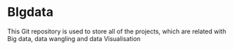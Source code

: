# BIgdata
This Git repository is used to store all of the projects, which are related with Big data, data wangling and data Visualisation
